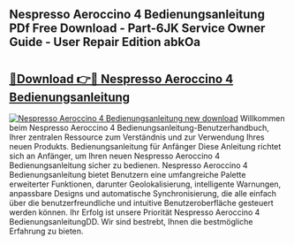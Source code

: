 ## Nespresso Aeroccino 4 Bedienungsanleitung PDf Free Download - Part-6JK Service Owner Guide - User Repair Edition abkOa

# <h2><a href="http://df2h4e.blite.top/?on=Nespresso+Aeroccino+4+Bedienungsanleitung">🔗Download 👉🔴 Nespresso Aeroccino 4 Bedienungsanleitung</a></h2>

[![Nespresso Aeroccino 4 Bedienungsanleitung new download](https://i.imgur.com/lujVjoI.png)](http://df2h4e.blite.top/?on=Nespresso+Aeroccino+4+Bedienungsanleitung)
Willkommen beim Nespresso Aeroccino 4 Bedienungsanleitung-Benutzerhandbuch, Ihrer zentralen Ressource zum Verständnis und zur Verwendung Ihres neuen Produkts. Bedienungsanleitung für Anfänger Diese Anleitung richtet sich an Anfänger, um Ihren neuen Nespresso Aeroccino 4 Bedienungsanleitung sicher zu bedienen. Nespresso Aeroccino 4 Bedienungsanleitung bietet Benutzern eine umfangreiche Palette erweiterter Funktionen, darunter Geolokalisierung, intelligente Warnungen, anpassbare Designs und automatische Synchronisierung, die alle einfach über die benutzerfreundliche und intuitive Benutzeroberfläche gesteuert werden können. Ihr Erfolg ist unsere Priorität Nespresso Aeroccino 4 BedienungsanleitungDD. Wir sind bestrebt, Ihnen die bestmögliche Erfahrung zu bieten.
